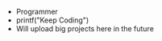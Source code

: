 - Programmer
- printf("Keep Coding")
- Will upload big projects here in the future

<!---
DeepDish36/DeepDish36 is a ✨ special ✨ repository because its `README.md` (this file) appears on your GitHub profile.
You can click the Preview link to take a look at your changes.
--->
